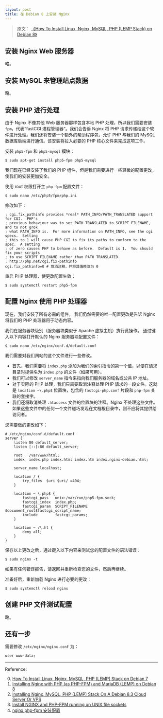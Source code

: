 ```yaml
---
layout: post
title: 在 Debian 8 上安装 Nginx
---
```


> 原文： [《How To Install Linux, Nginx, MySQL, PHP (LEMP Stack) on Debian 8》](https://www.digitalocean.com/community/tutorials/how-to-install-linux-nginx-mysql-php-lemp-stack-on-debian-8)

## 安装 Nginx Web 服务器

略。

## 安装 MySQL 来管理站点数据

略。

## 安装 PHP 进行处理

由于 Nginx 不像其他 Web 服务器那样包含本地 PHP 处理，所以我们需要安装 `fpm`，代表”fastCGI 进程管理器“。我们会告诉 Nginx 将 PHP 请求传递给这个软件进行处理。我们还将安装一个额外的帮助程序包，允许 PHP 与我们的 MySQL 数据库后端进行通信。该安装将拉入必要的 PHP 核心文件来完成这项工作。

安装 `php5-fpm` 和 `php5-mysql` 模块：

```shell
$ sudo apt-get install php5-fpm php5-mysql
```

我们现在已经安装了我们的 PHP 组件，但是我们需要进行一些轻微的配置更改，使我们的安装更加安全。

使用 root 权限打开主 `php-fpm` 配置文件：

```shell
$ sudo nano /etc/php5/fpm/php.ini
```

修改如下：

```shell
; cgi.fix_pathinfo provides *real* PATH_INFO/PATH_TRANSLATED support for CGI.  PHP's
; previous behaviour was to set PATH_TRANSLATED to SCRIPT_FILENAME, and to not grok
; what PATH_INFO is.  For more information on PATH_INFO, see the cgi specs.  Setting
; this to 1 will cause PHP CGI to fix its paths to conform to the spec.  A setting
; of zero causes PHP to behave as before.  Default is 1.  You should fix your scripts
; to use SCRIPT_FILENAME rather than PATH_TRANSLATED.
; http://php.net/cgi.fix-pathinfo
cgi.fix_pathinfo=0 # 取消注释，并将其值修改为 0
```

重启 PHP 处理器，使更改配置生效：

```shell
$ sudo systemctl restart php5-fpm
```

## 配置 Nginx 使用 PHP 处理器

现在，我们安装了所有必需的组件。 我们仍然需要的唯一配置更改是告诉 Nginx 将我们的 PHP 处理器用于动态内容。

我们在服务器块级别（服务器块类似于 Apache 虚拟主机）执行此操作。 通过键入以下内容打开默认的 Nginx 服务器块配置文件：

```shell
$ sudo nano /etc/nginx/conf.d/default.conf
```

我们需要对我们网站的这个文件进行一些修改。

* 首先，我们需要将 `index.php` 添加为我们的索引指令的第一个值，以便在请求目录时提供名为 `index.php` 的文件（如果可用）。
* 我们可以修改 `server_name` 指令来指向我们服务器的域名或公共 IP 地址。
* 对于实际的 PHP 处理，我们只需要取消注释处理 PHP 请求的一段文件。这就是 `location ~\.php$` 位置块，包含的 `fastcgi-php.conf` 片段和 `php-fpm` 关联的套接字。
* 我们还将取消处理 `.htaccess` 文件的位置块的注释。Nginx 不处理这些文件。如果这些文件中的任何一个文件碰巧发现在文档根目录中，则不应将其提供给访问者。

您需要做的更改如下：

```shell
# /etc/nginx/conf.d/default.conf
server {
    listen 80 default_server;
    listen [::]:80 default_server;

    root   /var/www/html;
    index  index.php index.html index.htm index.nginx-debian.html;

    server_name localhost;

    location / {
        try_files  $uri $uri/ =404;
    }

    location ~ \.php$ {
        fastcgi_pass   unix:/var/run/php5-fpm.sock;
        fastcgi_index  index.php;
        fastcgi_param  SCRIPT_FILENAME $document_root$fastcgi_script_name;
        include        fastcgi_params;
    }

    location ~ /\.ht {
        deny all;
    }
}
```

保存以上更改之后，通过键入以下内容来测试您的配置文件的语法错误：

```shell
$ sudo nginx -t
```

如果有任何错误报告，请返回并重新检查您的文件，然后再继续。

准备好后，重新加载 Nginx 进行必要的更改：

```shell
$ sudo systemctl reload nginx
```

## 创建 PHP 文件测试配置

略。

## 还有一步

需要修改 `/etc/nginx/nginx.conf` 为：

```shell
user www-data;
```

---

Reference: 

0.  [How To Install Linux, Nginx, MySQL, PHP (LEMP) Stack on Debian 7](https://www.digitalocean.com/community/tutorials/how-to-install-linux-nginx-mysql-php-lemp-stack-on-debian-7)
1.  [Installing Nginx with PHP (as PHP-FPM) and MariaDB (LEMP) on Debian 8](https://www.howtoforge.com/tutorial/installing-nginx-with-php-fpm-and-mariadb-lemp-on-debian-jessie/)
2.  [Installing Nginx, MySQL, PHP (LEMP) Stack On A Debian 8.3 Cloud Server Or VPS](https://www.atlantic.net/community/howto/install-lemp-on-debian-8/)
3.  [Install NGINX and PHP-FPM running on UNIX file sockets](https://support.rackspace.com/how-to/install-nginx-and-php-fpm-running-on-unix-file-sockets/)
4.  [nginx php-fpm 安装配置](http://www.nginx.cn/231.html)

